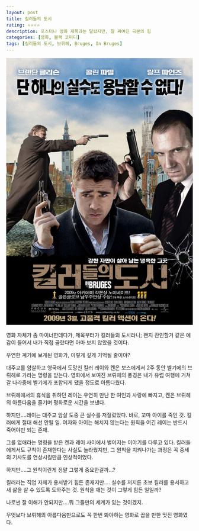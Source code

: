 ```yaml
---
layout: post
title: 킬러들의 도시
rating: ⭐️⭐️⭐️⭐️
description: 포스터나 영화 제목과는 달랐지만, 잘 짜여진 극본의 힘 
categories: [영화, 블랙 코미디]
tags: [킬러들의 도시, 브뤼헤, Bruges, In Bruges]
---
```


![킬러들의 도시](../../images/2009/city_of_killer.jpg)


영화 자체가 좀 마이너한데다가, 제목부터가 킬러들의 도시라니; 왠지 잔인할거 같은 예감이 들어서 내가 직접 골랐다면 아마 보지 않았을 것이다.

우연한 계기에 보게된 영화가, 이렇게 깊게 기억될 줄이야?

 
대주교를 암살하고 영국에서 도망친 킬러 레이와 켄은 보스에게서 2주 동안 벨기에의 브뤼헤로 가라는 명령을 받는다.
영화에서 보여진 브뤼헤의 풍경은 내가 유럽 여행에 거쳐갈 나라중에 벨기에가 포함되게 됐을 정도로 아름다웠다.



브뤼헤에서의 휴식을 취하던 레이는 우연히 만난 한 여인과 사랑에 빠지고, 켄은 브뤼헤의 아름다움을 즐기며 평화로운 시간을 보낸다.

하지만....레이는 대주교 암살 도중 큰 실수를 저질렀었다. 바로, 꼬마 아이를 죽인 것. 킬러에게 절대 해선 안될 일. 여자와 아이는 해치지 않는다는 원칙을 어긴 레이는 반드시 죽어야만 되는 존재.


그를 없애라는 명령을 받은 켄과 레이 사이에서 벌어지는 이야기를 다루고 있다.
킬러들에게서도 규칙이 존재한다는 사실도 놀라웠지만, 그 원칙을 지켜나가는 과정은 꼭 중세의 기사도를 연상시킬만큼 인상적이었다.

하지만....그 원칙이란게 정말 그렇게 중요한걸까...?

킬러라는 직업 자체가 용서받기 힘든 존재지만.... 실수를 저지른 초보 킬러를 용서하고 새 삶을 살 수 있도록 도와주는 것. 원칙을 깨는 것이 그렇게 힘든 일일까?

나로썬 잘 이해가 안되지만....뭐 그들만의 세계가 있는 것이겠지.

무엇보다 브뤼헤의 아름다움만으로도 꼭 한번 봐야하는 영화로 꼽을 만한 멋진 영화였다.